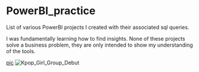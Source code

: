 # PowerBI_practice

List of various PowerBI projects I created with their associated sql queries.

I was fundamentally learning how to find insights. None of these projects solve a business problem, they are only intended to show my understanding of the tools.

[pic](KPOP_Girl_Group_PowerBI.png)
![Kpop_Girl_Group_Debut](https://github.com/BradleyColson/PowerBI_practice/assets/132014177/a7d5bdf6-87eb-494d-b85f-04207494dcbb)
